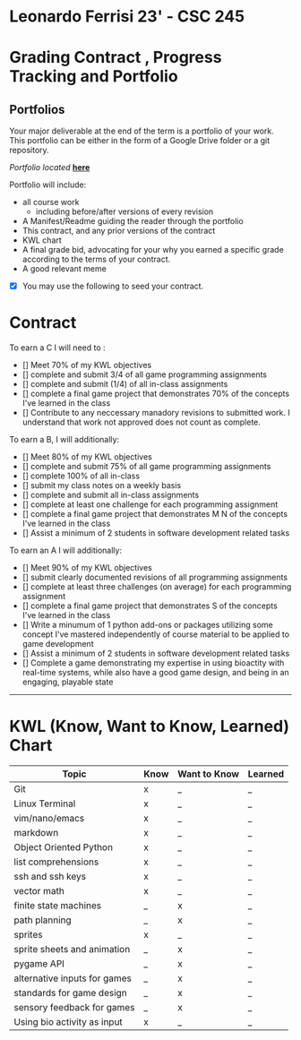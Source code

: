 # Leonardo Ferrisi 23' - CSC 245
# Grading Contract , Progress Tracking and Portfolio

## Portfolios

Your major deliverable at the end of the term is a portfolio of your work.  This portfolio can be either in the form of a Google Drive folder or a git repository.

*Portfolio located* [**here**](../portfolio.md)

Portfolio will include:

* all course work
  * including before/after versions of every revision
* A Manifest/Readme guiding the reader through the portfolio
* This contract, and any prior versions of the contract
* KWL chart
* A final grade bid, advocating for your why you earned a specific grade according to the terms of your contract.
* A good relevant meme

- [x] You may use the following to seed your contract.


<!-- ### Using samples

There are a few samples provided for you to use as a starting point.   

Note that it's worth considering ahead of time whether you want to take a more guided route, where you are completing clearly designed assignments from me, or whether you are taking a more creating route that leaves more room to customize the details of what you learn at a deeper level.


### Sample Tasks

In addition to the tasks listed in the sample contracts some ideas for things you could add any number of things, including but not limited to:

- Consistently sharing high quality class notes
- Independently elaborating on in-class examples or programming assignments and sharing the code (with John's feedback)
- Writing a clear explainer for your classmates on obtuse math/physics/CS concepts that are covered only lightly in the class. 
- Finding examples of topics covered in other games, comparing them or explaining how they connect to class.
- Recording TikTok videos explaining course material
- Write a critical review of a video game -->

<!-- ## Using this Contract

You *may* also revise it at future points in the term. A revision may:
- change your grade and update work accordingly
- keep the grade, but swap out how it will be earned


You'll hand in an updated copy of this contract, *highlighting any changes* as part of every programming assignment/portfolio check-in.  I will need to approve of any changes before the contract becomes official.  I'll expect you to approach me with any questions or concerns you have along the way.  Regular drop-in hours meetings are a good idea. -->


<!-- ##  Tracking progress

A good contract also has a way for you to track your progress during the term, rather just having end-of-term deliverables.  You can use your KWL chart for this, or use a spreadsheet or other tool. -->

# **Contract**

To earn a C I will need to :

- [] Meet 70% of my KWL objectives
- [] complete and submit 3/4 of all game programming assignments 
- [] complete and submit (1/4) of all in-class assignments 
- [] complete a final game project that demonstrates 70% of the concepts I've learned in the class
- [] Contribute to any neccessary manadory revisions to submitted work. I understand that work not approved does not count as complete.
  
To earn a B, I will additionally:

- [] Meet 80% of my KWL objectives
- [] complete and submit 75% of all game programming assignments
- [] complete 100% of all in-class
- [] submit my class notes on a weekly basis 
- [] complete and submit all in-class assignments  
- [] complete at least one challenge for each programming assignment
- [] complete a final game project that demonstrates M  N of the concepts I've learned in the class
- [] Assist a minimum of 2 students in software development related tasks

To earn an A I will additionally:

- [] Meet 90% of my KWL objectives
- [] submit clearly documented revisions of all programming assignments
- [] complete at least three challenges (on average) for each programming assignment
- [] complete a final game project that demonstrates S of the concepts I've learned in the class
- [] Write a minumum of 1 python add-ons or packages utilizing some concept I've mastered independently of course material to be applied to game development
- [] Assist a minimum of 2 students in software development related tasks
- [] Complete a game demonstrating my expertise in using bioactity with real-time systems, while also have a good game design, and being in an engaging, playable state 
 
---

# KWL (Know, Want to Know, Learned) Chart


<!-- replace the  _ in the table or add new rows as needed -->

| Topic | Know | Want to Know | Learned |
| ------| ------- | ------ | ------- |
| Git | x | _ | _ |
| Linux  Terminal | x | _ | _ |
| vim/nano/emacs | x | _ | _ |
| markdown | x | _ | _ |
| Object Oriented Python| x | _ | _ |
| list comprehensions | x | _ | _ |
|ssh and ssh keys | x | _ | _ |
| vector math | x | _ | _ |
| finite state machines |  _ | x | _ |
| path planning | _ | x | _ |
| sprites | x | _ | _ |
| sprite sheets and animation | _ | x | _ |
| pygame API | _ | x | _ |
| alternative inputs for games | _ | x | _ |
| standards for game design | _ | x | _ |
| sensory feedback for games | _ | x | _ |
| Using bio activity as input | x | _ | _ |

<!-- # Receipts -->
<!-- 
For each topic you've learned above, which items(s) in your portfolio demonstrate that? -->

